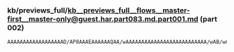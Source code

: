 ### kb/previews_full/kb__previews_full__flows__master-first__master-only@guest.har.part083.md.part001.md (part 002)

```md
AAAAAAAAAAAAAAAAAAD/AP8AAAEAAAAAAQAA/wAAAAAAAAAAAAAAAAAAAAAAAAAA/wAB/wAAAAD/AAAAAAAAAAAAAAAAA
```

```
